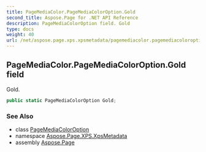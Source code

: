```yaml
---
title: PageMediaColor.PageMediaColorOption.Gold
second_title: Aspose.Page for .NET API Reference
description: PageMediaColorOption field. Gold
type: docs
weight: 40
url: /net/aspose.page.xps.xpsmetadata/pagemediacolor.pagemediacoloroption/gold/
---
```

## PageMediaColor.PageMediaColorOption.Gold field

Gold.

```csharp
public static PageMediaColorOption Gold;
```

### See Also

* class [PageMediaColorOption](../)
* namespace [Aspose.Page.XPS.XpsMetadata](../../pagemediacolor.pagemediacoloroption/)
* assembly [Aspose.Page](../../../)


